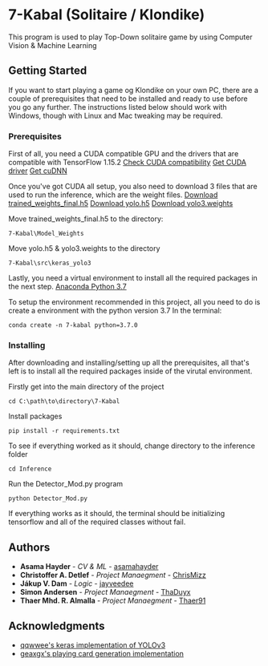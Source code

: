 # 7-Kabal (Solitaire / Klondike)

This program is used to play Top-Down solitaire game by using Computer Vision & Machine Learning

## Getting Started

If you want to start playing a game og Klondike on your own PC, there are a couple of prerequisites that need to be installed and ready to use before you go any further. The instructions listed below should work with Windows, though with Linux and Mac tweaking may be required.

### Prerequisites

First of all, you need a CUDA compatible GPU and the drivers that are compatible with TensorFlow 1.15.2
[Check CUDA compatibility](https://developer.nvidia.com/cuda-gpus)
[Get CUDA driver](https://developer.nvidia.com/cuda-toolkit-archive)
[Get cuDNN](https://developer.nvidia.com/rdp/cudnn-archive)

Once you've got CUDA all setup, you also need to download 3 files that are used to run the inference, which are the weight files.
[Download trained_weights_final.h5](https://drive.google.com/file/d/1XWYXZuZDu36aqsacIaJ7t28o4202fuCC/view?usp=sharing)
[Download yolo.h5](https://drive.google.com/file/d/13kQJDb11mOii8x5oPDFkPxJ2-mp75UpV/view?usp=sharing)
[Download yolo3.weights](https://drive.google.com/file/d/1Lj3IMwXmizpZbCaerbJeOF2YXEmHXsgq/view?usp=sharing)

Move trained_weights_final.h5 to the directory:
```
7-Kabal\Model_Weights
```
Move yolo.h5 & yolo3.weights to the directory
```
7-Kabal\src\keras_yolo3
```

Lastly, you need a virtual environment to install all the required packages in the next step.
[Anaconda Python 3.7](https://www.anaconda.com/products/individual)

To setup the environment recommended in this project, all you need to do is create a environment with the python version 3.7
In the terminal:
```
conda create -n 7-kabal python=3.7.0
```

### Installing

After downloading and installing/setting up all the prerequisites, all that's left is to install all the required packages inside of the virutal environment.


Firstly get into the main directory of the project

```
cd C:\path\to\directory\7-Kabal
```

Install packages

```
pip install -r requirements.txt
```

To see if everything worked as it should, change directory to the inference folder

```
cd Inference
```

Run the Detector_Mod.py program

```
python Detector_Mod.py
```

If everything works as it should, the terminal should be initializing tensorflow and all of the required classes without fail.

## Authors

* **Asama Hayder** - *CV & ML* - [asamahayder](https://github.com/asamahayder)
* **Christoffer A. Detlef** - *Project Manaegment* - [ChrisMizz](https://github.com/ChrisMizz)
* **Jákup V. Dam** - *Logic* - [jayveedee](https://github.com/jayveedee)
* **Simon Andersen** - *Project Manaegment* - [ThaDuyx](https://github.com/ThaDuyx)
* **Thaer Mhd. R. Almalla** - *Project Manaegment* - [Thaer91](https://github.com/Thaer91)

## Acknowledgments

* [qqwwee's keras implementation of YOLOv3](https://github.com/qqwweee/keras-yolo3)
* [geaxgx's playing card generation implementation](https://github.com/geaxgx/playing-card-detection)
